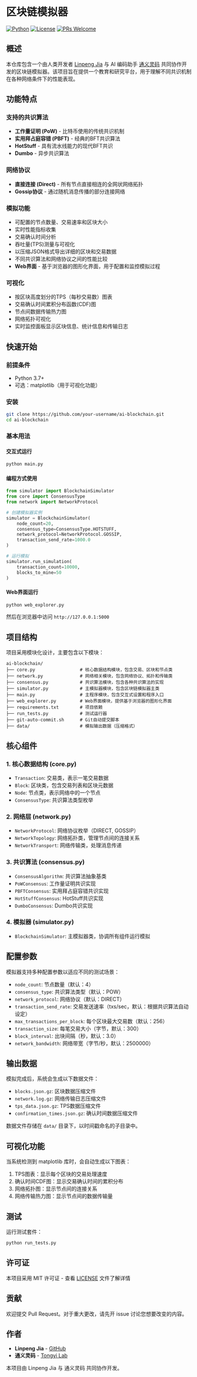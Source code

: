 # 区块链模拟器

[![Python](https://img.shields.io/badge/python-3.7+-blue.svg)](https://www.python.org/downloads/)
[![License](https://img.shields.io/badge/license-MIT-green.svg)](LICENSE)
[![PRs Welcome](https://img.shields.io/badge/PRs-welcome-brightgreen.svg)](https://github.com/your-username/ai-blockchain/pulls)

## 概述

本仓库包含一个由人类开发者 [Linpeng Jia](https://github.com/jialinpeng) 与 AI 编码助手 [通义灵码](https://tongyi.aliyun.com/) 共同协作开发的区块链模拟器。该项目旨在提供一个教育和研究平台，用于理解不同共识机制在各种网络条件下的性能表现。

## 功能特点

### 支持的共识算法
- **工作量证明 (PoW)** - 比特币使用的传统共识机制
- **实用拜占庭容错 (PBFT)** - 经典的BFT共识算法
- **HotStuff** - 具有流水线能力的现代BFT共识
- **Dumbo** - 异步共识算法

### 网络协议
- **直接连接 (Direct)** - 所有节点直接相连的全网状网络拓扑
- **Gossip协议** - 通过随机消息传播的部分连接网络

### 模拟功能
- 可配置的节点数量、交易速率和区块大小
- 实时性能指标收集
- 交易确认时间分析
- 吞吐量(TPS)测量与可视化
- 以压缩JSON格式导出详细的区块和交易数据
- 不同共识算法和网络协议之间的性能比较
- **Web界面** - 基于浏览器的图形化界面，用于配置和监控模拟过程

### 可视化
- 按区块高度划分的TPS（每秒交易数）图表
- 交易确认时间累积分布函数(CDF)图
- 节点间数据传输热力图
- 网络拓扑可视化
- 实时监控面板显示区块信息、统计信息和传输日志

## 快速开始

### 前提条件
- Python 3.7+
- 可选：matplotlib（用于可视化功能）

### 安装
```bash
git clone https://github.com/your-username/ai-blockchain.git
cd ai-blockchain
```

### 基本用法

#### 交互式运行
```bash
python main.py
```

#### 编程方式使用
```python
from simulator import BlockchainSimulator
from core import ConsensusType
from network import NetworkProtocol

# 创建模拟器实例
simulator = BlockchainSimulator(
    node_count=20,
    consensus_type=ConsensusType.HOTSTUFF,
    network_protocol=NetworkProtocol.GOSSIP,
    transaction_send_rate=1000.0
)

# 运行模拟
simulator.run_simulation(
    transaction_count=10000,
    blocks_to_mine=50
)
```

#### Web界面运行
```bash
python web_explorer.py
```
然后在浏览器中访问 `http://127.0.0.1:5000`

## 项目结构

项目采用模块化设计，主要包含以下模块：

```
ai-blockchain/
├── core.py                 # 核心数据结构模块，包含交易、区块和节点类
├── network.py              # 网络相关模块，包含网络协议、拓扑和传输类
├── consensus.py            # 共识算法模块，包含各种共识算法的实现
├── simulator.py            # 主模拟器模块，包含区块链模拟器主类
├── main.py                 # 主程序模块，包含交互式设置和程序入口
├── web_explorer.py         # Web界面模块，提供基于浏览器的图形化界面
├── requirements.txt        # 项目依赖
├── run_tests.py            # 测试运行器
├── git-auto-commit.sh      # Git自动提交脚本
├── data/                   # 模拟输出数据（压缩格式）
```

## 核心组件

### 1. 核心数据结构 (core.py)
- `Transaction`: 交易类，表示一笔交易数据
- `Block`: 区块类，包含交易列表和区块元数据
- `Node`: 节点类，表示网络中的一个节点
- `ConsensusType`: 共识算法类型枚举

### 2. 网络层 (network.py)
- `NetworkProtocol`: 网络协议枚举（DIRECT, GOSSIP）
- `NetworkTopology`: 网络拓扑类，管理节点间的连接关系
- `NetworkTransport`: 网络传输类，处理消息传递

### 3. 共识算法 (consensus.py)
- `ConsensusAlgorithm`: 共识算法抽象基类
- `PoWConsensus`: 工作量证明共识实现
- `PBFTConsensus`: 实用拜占庭容错共识实现
- `HotStuffConsensus`: HotStuff共识实现
- `DumboConsensus`: Dumbo共识实现

### 4. 模拟器 (simulator.py)
- `BlockchainSimulator`: 主模拟器类，协调所有组件运行模拟

## 配置参数

模拟器支持多种配置参数以适应不同的测试场景：

- `node_count`: 节点数量（默认：4）
- `consensus_type`: 共识算法类型（默认：POW）
- `network_protocol`: 网络协议（默认：DIRECT）
- `transaction_send_rate`: 交易发送速率（txs/sec，默认：根据共识算法自动设定）
- `max_transactions_per_block`: 每个区块最大交易数（默认：256）
- `transaction_size`: 每笔交易大小（字节，默认：300）
- `block_interval`: 出块间隔（秒，默认：3.0）
- `network_bandwidth`: 网络带宽（字节/秒，默认：2500000）

## 输出数据

模拟完成后，系统会生成以下数据文件：

- `blocks.json.gz`: 区块数据压缩文件
- `network.log.gz`: 网络传输日志压缩文件
- `tps_data.json.gz`: TPS数据压缩文件
- `confirmation_times.json.gz`: 确认时间数据压缩文件

数据文件存储在 `data/` 目录下，以时间戳命名的子目录中。

## 可视化功能

当系统检测到 matplotlib 库时，会自动生成以下图表：

1. TPS图表：显示每个区块的交易处理速度
2. 确认时间CDF图：显示交易确认时间的累积分布
3. 网络拓扑图：显示节点间的连接关系
4. 网络传输热力图：显示节点间的数据传输量

## 测试

运行测试套件：

```bash
python run_tests.py
```

## 许可证

本项目采用 MIT 许可证 - 查看 [LICENSE](LICENSE) 文件了解详情

## 贡献

欢迎提交 Pull Request。对于重大更改，请先开 issue 讨论您想要改变的内容。

## 作者

- **Linpeng Jia** - [GitHub](https://github.com/jialinpeng)
- **通义灵码** - [Tongyi Lab](https://tongyi.aliyun.com/)

本项目由 Linpeng Jia 与 通义灵码 共同协作开发。